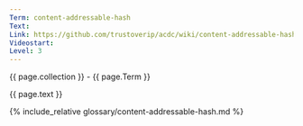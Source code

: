 ```yaml
---
Term: content-addressable-hash
Text: 
Link: https://github.com/trustoverip/acdc/wiki/content-addressable-hash.md
Videostart: 
Level: 3
---
```


{{ page.collection }} - {{ page.Term }}

   {{ page.text }}

{% include_relative glossary/content-addressable-hash.md %}
